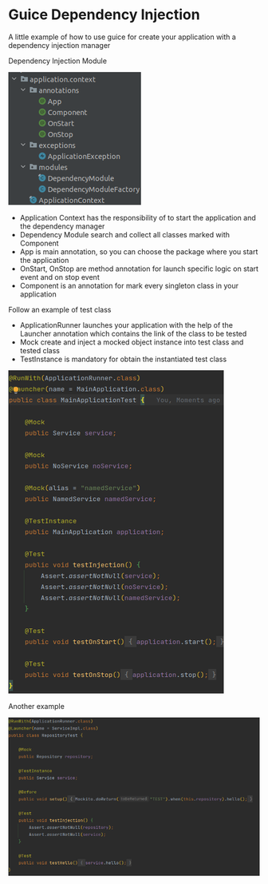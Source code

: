 # Guice Dependency Injection

A little example of how to use guice for create your application with a dependency injection manager

Dependency Injection Module

![Screenshot](images/classes.png)

- Application Context has the responsibility of to start the application and the dependency manager
- Dependency Module search and collect all classes marked with Component
- App is main annotation, so you can choose the package where you start the application
- OnStart, OnStop are method annotation for launch specific logic on start event and on stop event
- Component is an annotation for mark every singleton class in your application

Follow an example of test class
- ApplicationRunner launches your application with the help of the Launcher annotation which contains the link of the class to be tested
- Mock create and inject a mocked object instance into test class and tested class
- TestInstance is mandatory for obtain the instantiated test class

![Screenshot](images/application.png)

Another example

![Screenshot](images/repository.png)